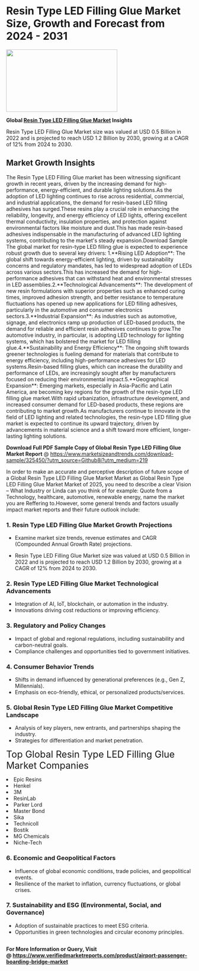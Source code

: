 <H1>Resin Type LED Filling Glue Market Size, Growth and Forecast from 2024 - 2031</H1><img class="aligncenter size-medium wp-image-584254" src="https://thirdeyenews.in/wp-content/uploads/2024/09/Global-Market-Research-300x168.jpeg" alt="" width="300" height="168" /><p><strong>Global&nbsp;<a href="https://www.marketsizeandtrends.com/download-sample/325450/?utm_source=Github8j?utm_medium=219">Resin Type LED Filling Glue Market</a> Insights</strong></p><p>Resin Type LED Filling Glue Market size was valued at USD 0.5 Billion in 2022 and is projected to reach USD 1.2 Billion by 2030, growing at a CAGR of 12% from 2024 to 2030.</p><p><h2>Market Growth Insights</h2> The Resin Type LED Filling Glue market has been witnessing significant growth in recent years, driven by the increasing demand for high-performance, energy-efficient, and durable lighting solutions.As the adoption of LED lighting continues to rise across residential, commercial, and industrial applications, the demand for resin-based LED filling adhesives has surged.These resins play a crucial role in enhancing the reliability, longevity, and energy efficiency of LED lights, offering excellent thermal conductivity, insulation properties, and protection against environmental factors like moisture and dust.This has made resin-based adhesives indispensable in the manufacturing of advanced LED lighting systems, contributing to the market's steady expansion.Download Sample The global market for resin-type LED filling glue is expected to experience robust growth due to several key drivers: 1.**Rising LED Adoption**: The global shift towards energy-efficient lighting, driven by sustainability concerns and regulatory mandates, has led to widespread adoption of LEDs across various sectors.This has increased the demand for high-performance adhesives that can withstand heat and environmental stresses in LED assemblies.2.**Technological Advancements**: The development of new resin formulations with superior properties such as enhanced curing times, improved adhesion strength, and better resistance to temperature fluctuations has opened up new applications for LED filling adhesives, particularly in the automotive and consumer electronics sectors.3.**Industrial Expansion**: As industries such as automotive, signage, and electronics ramp up production of LED-based products, the demand for reliable and efficient resin adhesives continues to grow.The automotive industry, in particular, is adopting LED technology for lighting systems, which has bolstered the market for LED filling glue.4.**Sustainability and Energy Efficiency**: The ongoing shift towards greener technologies is fueling demand for materials that contribute to energy efficiency, including high-performance adhesives for LED systems.Resin-based filling glues, which can increase the durability and performance of LEDs, are increasingly sought after by manufacturers focused on reducing their environmental impact.5.**Geographical Expansion**: Emerging markets, especially in Asia-Pacific and Latin America, are becoming key regions for the growth of the resin-type LED filling glue market.With rapid urbanization, infrastructure development, and increased consumer demand for LED-based products, these regions are contributing to market growth.As manufacturers continue to innovate in the field of LED lighting and related technologies, the resin-type LED filling glue market is expected to continue its upward trajectory, driven by advancements in material science and a shift toward more efficient, longer-lasting lighting solutions.</p><p><span class=""><strong>Download Full PDF Sample Copy of Global Resin Type LED Filling Glue Market Report</strong> @ <a href="https://www.marketsizeandtrends.com/download-sample/325450/?utm_source=Github8j?utm_medium=219" target="_blank">https://www.marketsizeandtrends.com/download-sample/325450/?utm_source=Github8j?utm_medium=219</a></span></p><p>In order to make an accurate and perceptive description of future scope of a Global&nbsp;Resin Type LED Filling Glue Market Market as Global&nbsp;Resin Type LED Filling Glue Market Market of 2025, you need to describe a clear Vision &ndash; What Industry or Linda can you think of for example: Quote from a Technology, healthcare, automotive, renewable energy, name the market you are Reffering to.However, some general trends and factors usually impact market reports and their future outlook include:</p><h3>1.&nbsp;<strong>Resin Type LED Filling Glue Market Growth Projections</strong></h3><ul><li>Examine market size trends, revenue estimates and CAGR (Compounded Annual Growth Rate) projections.</li><li><p>Resin Type LED Filling Glue Market size was valued at USD 0.5 Billion in 2022 and is projected to reach USD 1.2 Billion by 2030, growing at a CAGR of 12% from 2024 to 2030.</p></li></ul><h3>2.&nbsp;<strong>Resin Type LED Filling Glue Market Technological Advancements</strong></h3><ul><li>Integration of AI, IoT, blockchain, or automation in the industry.</li><li>Innovations driving cost reductions or improving efficiency.</li></ul><h3>3.&nbsp;<strong>Regulatory and Policy Changes</strong></h3><ul><li>Impact of global and regional regulations, including sustainability and carbon-neutral goals.</li><li>Compliance challenges and opportunities tied to government initiatives.</li></ul><h3>4.&nbsp;<strong>Consumer Behavior Trends</strong></h3><ul><li>Shifts in demand influenced by generational preferences (e.g., Gen Z, Millennials).</li><li>Emphasis on eco-friendly, ethical, or personalized products/services.</li></ul><h3>5.&nbsp;<strong>Global Resin Type LED Filling Glue Market Competitive Landscape</strong></h3><ul><li>Analysis of key players, new entrants, and partnerships shaping the industry.</li><li>Strategies for differentiation and market penetration.</li></ul><p data-pm-slice="1 1 []"><span style="color: inherit; font-family: inherit; font-size: 25px;">Top Global Resin Type LED Filling Glue Market Companies</span></p><div class="" data-test-id=""><p><li>Epic Resins</li><li> Henkel</li><li> 3M</li><li> ResinLab</li><li> Parker Lord</li><li> Master Bond</li><li> Sika</li><li> Technicoll</li><li> Bostik</li><li> MG Chemicals</li><li> Niche-Tech</li></p></div><h3>6.&nbsp;<strong>Economic and Geopolitical Factors</strong></h3><ul><li>Influence of global economic conditions, trade policies, and geopolitical events.</li><li>Resilience of the market to inflation, currency fluctuations, or global crises.</li></ul><h3>7.&nbsp;<strong>Sustainability and ESG (Environmental, Social, and Governance)</strong></h3><ul><li>Adoption of sustainable practices to meet ESG criteria.</li><li>Opportunities in green technologies and circular economy principles.</li></ul><h2><strong style="font-size: 14px;">For More Information or Query, Visit @&nbsp;</strong><a style="background-color: #ffffff; font-size: 14px;" href="https://www.marketsizeandtrends.com/report/resin-type-led-filling-glue-market/" target="_blank">https://www.verifiedmarketreports.com/product/airport-passenger-boarding-bridge-market</a></h2>